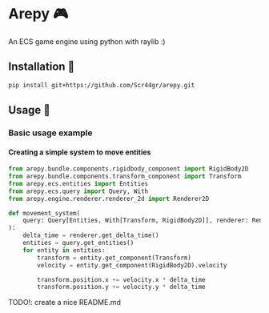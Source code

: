 # Arepy 🎮
An ECS game engine using python with raylib :)

## Installation 📖
```bash
pip install git+https://github.com/Scr44gr/arepy.git
```

## Usage 📝

### Basic usage example 

#### Creating a simple system to move entities

```python
from arepy.bundle.components.rigidbody_component import RigidBody2D
from arepy.bundle.components.transform_component import Transform
from arepy.ecs.entities import Entities
from arepy.ecs.query import Query, With
from arepy.engine.renderer.renderer_2d import Renderer2D

def movement_system(
    query: Query[Entities, With[Transform, RigidBody2D]], renderer: Renderer2D
):
    delta_time = renderer.get_delta_time()
    entities = query.get_entities()
    for entity in entities:
        transform = entity.get_component(Transform)
        velocity = entity.get_component(RigidBody2D).velocity

        transform.position.x += velocity.x * delta_time
        transform.position.y += velocity.y * delta_time
```

TODO!: create a nice README.md
